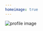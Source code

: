 ```yaml
---
homeimage: true
---
```


![profile image](https://media.licdn.com/mpr/mpr/shrinknp_400_400/AAEAAQAAAAAAAAVeAAAAJGFmNmZkZWUwLWYxOTMtNGIyMC05OWJlLTJmZjhhN2UxNGQyYQ.jpg)


